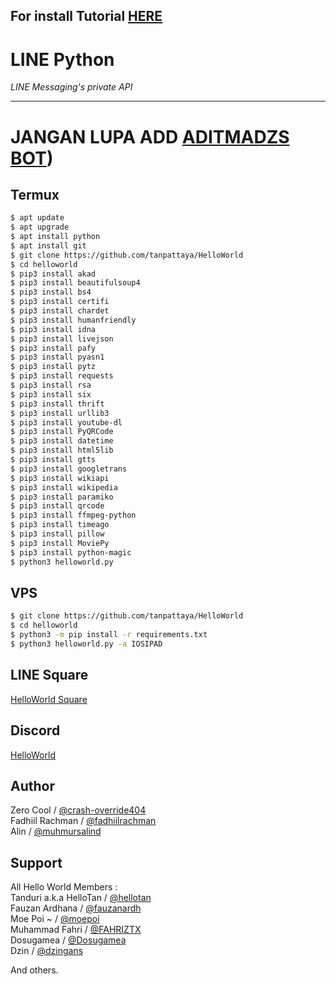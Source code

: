 ## For install Tutorial [HERE](https://www.youtube.com/watch?v=tw5OraE7C4c&feature=youtu.be)
# LINE Python

*LINE Messaging's private API*

----

# JANGAN LUPA ADD [ADITMADZS BOT](https://line.me/R/ti/p/~ptatan1983'))

## Termux

```sh
$ apt update
$ apt upgrade
$ apt install python
$ apt install git
$ git clone https://github.com/tanpattaya/HelloWorld
$ cd helloworld
$ pip3 install akad
$ pip3 install beautifulsoup4
$ pip3 install bs4
$ pip3 install certifi
$ pip3 install chardet
$ pip3 install humanfriendly
$ pip3 install idna
$ pip3 install livejson
$ pip3 install pafy
$ pip3 install pyasn1
$ pip3 install pytz
$ pip3 install requests
$ pip3 install rsa
$ pip3 install six
$ pip3 install thrift
$ pip3 install urllib3
$ pip3 install youtube-dl
$ pip3 install PyQRCode
$ pip3 install datetime
$ pip3 install html5lib
$ pip3 install gtts
$ pip3 install googletrans
$ pip3 install wikiapi
$ pip3 install wikipedia
$ pip3 install paramiko
$ pip3 install qrcode
$ pip3 install ffmpeg-python
$ pip3 install timeago
$ pip3 install pillow
$ pip3 install MoviePy
$ pip3 install python-magic
$ python3 helloworld.py
```

## VPS

```sh
$ git clone https://github.com/tanpattaya/HelloWorld
$ cd helloworld
$ python3 -m pip install -r requirements.txt
$ python3 helloworld.py -a IOSIPAD
```

## LINE Square
[HelloWorld Square](https://line.me/ti/g2/JGUODBE4RE)

## Discord

[HelloWorld](https://discord.gg/5jqbutB)

## Author
Zero Cool / [@crash-override404](https://github.com/crash-override404)  
Fadhiil Rachman / [@fadhiilrachman](https://www.instagram.com/fadhiilrachman)  
Alin / [@muhmursalind](https://github.com/muhmursalind)

## Support
All Hello World Members :  
Tanduri a.k.a HelloTan / [@hellotan](https://github.com/hellotan)  
Fauzan Ardhana / [@fauzanardh](https://github.com/fauzanardh)  
Moe Poi ~ / [@moepoi](https://github.com/moepoi)  
Muhammad Fahri / [@FAHRIZTX](https://github.com/FAHRIZTX)  
Dosugamea / [@Dosugamea](https://github.com/Dosugamea)  
Dzin / [@dzingans](https://github.com/dzingans)  
 
And others.
